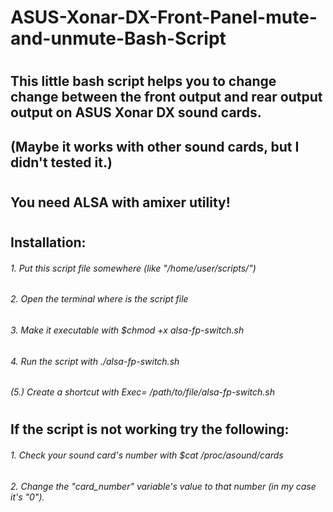 # ASUS-Xonar-DX-Front-Panel-mute-and-unmute-Bash-Script
#
#
## This little bash script helps you to change change between the front output and rear output output on ASUS Xonar DX sound cards.
## (Maybe it works with other sound cards, but I didn't tested it.)
#
## You need ALSA with amixer utility!
#
## Installation:
###### 1.   Put this script file somewhere (like "/home/user/scripts/")
###### 2.   Open the terminal where is the script file
###### 3.   Make it executable with $chmod +x alsa-fp-switch.sh
###### 4.   Run the script with ./alsa-fp-switch.sh
###### (5.) Create a shortcut with Exec= /path/to/file/alsa-fp-switch.sh
#
#
## If the script is not working try the following:
###### 1.   Check your sound card's number with $cat /proc/asound/cards
###### 2.   Change the "card_number" variable's value to that number (in my case it's "0").
